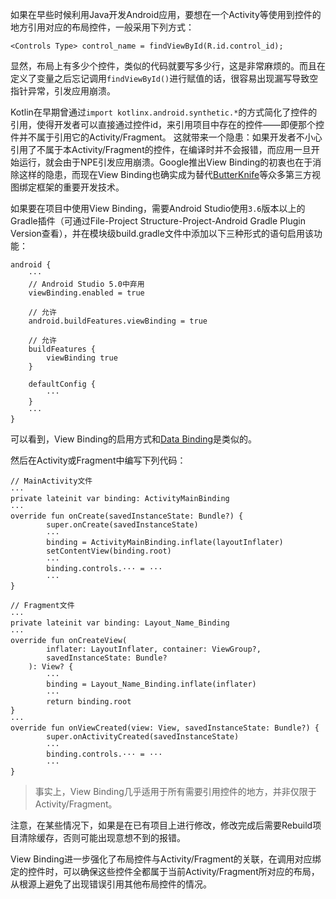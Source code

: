 如果在早些时候利用Java开发Android应用，要想在一个Activity等使用到控件的地方引用对应的布局控件，一般采用下列方式：

```
<Controls Type> control_name = findViewById(R.id.control_id);
```
显然，布局上有多少个控件，类似的代码就要写多少行，这是非常麻烦的。而且在定义了变量之后忘记调用`findViewById()`进行赋值的话，很容易出现漏写导致空指针异常，引发应用崩溃。

Kotlin在早期曾通过`import kotlinx.android.synthetic.*`的方式简化了控件的引用，使得开发者可以直接通过控件id，来引用项目中存在的控件——即便那个控件并不属于引用它的Activity/Fragment。 这就带来一个隐患：如果开发者不小心引用了不属于本Activity/Fragment的控件，在编译时并不会报错，而应用一旦开始运行，就会由于NPE引发应用崩溃。Google推出View Binding的初衷也在于消除这样的隐患，而现在View Binding也确实成为替代[ButterKnife](https://github.com/JakeWharton/butterknife)等众多第三方视图绑定框架的重要开发技术。

如果要在项目中使用View Binding，需要Android Studio使用`3.6`版本以上的Gradle插件（可通过File-Project Structure-Project-Android Gradle Plugin Version查看），并在模块级build.gradle文件中添加以下三种形式的语句启用该功能：

```
android {
    ···
    // Android Studio 5.0中弃用
    viewBinding.enabled = true 

    // 允许
    android.buildFeatures.viewBinding = true

    // 允许
    buildFeatures { 
        viewBinding true
    }

    defaultConfig {
        ···
    }
    ···
}
```

可以看到，View Binding的启用方式和[Data Binding](Android/livedata)是类似的。

然后在Activity或Fragment中编写下列代码：

```
// MainActivity文件
···
private lateinit var binding: ActivityMainBinding
···
override fun onCreate(savedInstanceState: Bundle?) {
        super.onCreate(savedInstanceState)
        ···
        binding = ActivityMainBinding.inflate(layoutInflater)
        setContentView(binding.root)
        ···
        binding.controls.··· = ···
        ···
}

// Fragment文件
···
private lateinit var binding: Layout_Name_Binding
···
override fun onCreateView(
        inflater: LayoutInflater, container: ViewGroup?,
        savedInstanceState: Bundle?
    ): View? {
        ···
        binding = Layout_Name_Binding.inflate(inflater)
        ···
        return binding.root
}
···
override fun onViewCreated(view: View, savedInstanceState: Bundle?) {
        super.onActivityCreated(savedInstanceState)
        ···
        binding.controls.··· = ···
        ···
}
```

> 事实上，View Binding几乎适用于所有需要引用控件的地方，并非仅限于Activity/Fragment。

注意，在某些情况下，如果是在已有项目上进行修改，修改完成后需要Rebuild项目清除缓存，否则可能出现意想不到的报错。

View Binding进一步强化了布局控件与Activity/Fragment的关联，在调用对应绑定的控件时，可以确保这些控件全都属于当前Activity/Fragment所对应的布局，从根源上避免了出现错误引用其他布局控件的情况。